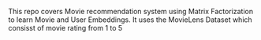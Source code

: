 This repo covers Movie recommendation system using Matrix Factorization to learn Movie and User Embeddings. It uses the MovieLens Dataset which consisst of movie rating from 1 to 5
